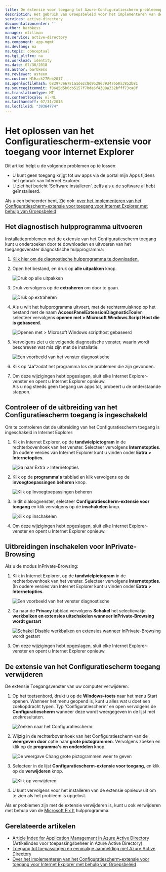 ```yaml
---
title: De extensie voor toegang tot Azure-Configuratiescherm probleemoplossing voor Internet Explorer | Microsoft Docs
description: Het gebruik van Groepsbeleid voor het implementeren van de Internet Explorer-invoegtoepassing voor de portal mijn Apps.
services: active-directory
documentationcenter: ''
author: barbkess
manager: mtillman
ms.service: active-directory
ms.component: app-mgmt
ms.devlang: na
ms.topic: conceptual
ms.tgt_pltfrm: na
ms.workload: identity
ms.date: 07/30/2018
ms.author: barbkess
ms.reviewer: asteen
ms.custom: H1Hack27Feb2017
ms.openlocfilehash: 682973e6781a1de2c8d9628e39347650a3852b81
ms.sourcegitcommit: f86e5d5b6cb5157f7bde6f4308a332bfff73ca0f
ms.translationtype: MT
ms.contentlocale: nl-NL
ms.lasthandoff: 07/31/2018
ms.locfileid: "39364774"
---
```

# <a name="troubleshooting-the-access-panel-extension-for-internet-explorer"></a>Het oplossen van het Configuratiescherm-extensie voor toegang voor Internet Explorer
Dit artikel helpt u de volgende problemen op te lossen:

* U kunt geen toegang krijgt tot uw apps via de portal mijn Apps tijdens het gebruik van Internet Explorer.
* U ziet het bericht 'Software installeren', zelfs als u de software al hebt geïnstalleerd.

Als u een beheerder bent, Zie ook: [over het implementeren van het Configuratiescherm-extensie voor toegang voor Internet Explorer met behulp van Groepsbeleid](active-directory-saas-ie-group-policy.md)

## <a name="run-the-diagnostic-tool"></a>Het diagnostisch hulpprogramma uitvoeren
Installatieproblemen met de extensie van het Configuratiescherm toegang kunt u onderzoeken door te downloaden en uitvoeren van het toegangsvenster diagnostische hulpprogramma:

1. [Klik hier om de diagnostische hulpprogramma te downloaden.](https://account.activedirectory.windowsazure.com/applications/AccessPanelExtensionDiagnosticTool/AccessPanelExtensionDiagnosticTool.zip)
2. Open het bestand, en druk op **alle uitpakken** knop.
   
    ![Druk op alle uitpakken](./media/active-directory-saas-ie-troubleshooting/extract1.png)
3. Druk vervolgens op de **extraheren** om door te gaan.
   
    ![Druk op extraheren](./media/active-directory-saas-ie-troubleshooting/extract2.png)
4. Als u wilt het hulpprogramma uitvoert, met de rechtermuisknop op het bestand met de naam **AccessPanelExtensionDiagnosticTool**en selecteer vervolgens **openen met > Microsoft Windows Script Host die is gebaseerd**.
   
    ![Openen met > Microsoft Windows scripthost gebaseerd](./media/active-directory-saas-ie-troubleshooting/open_tool.png)
5. Vervolgens ziet u de volgende diagnostische venster, waarin wordt beschreven wat mis zijn met de installatie.
   
    ![Een voorbeeld van het venster diagnostische](./media/active-directory-saas-ie-troubleshooting/tool_preview.png)
6. Klik op '**Ja**"zodat het programma los de problemen die zijn gevonden.
7. Om deze wijzigingen hebt opgeslagen, sluit elke Internet Explorer-venster en opent u Internet Explorer opnieuw.<br />Als u nog steeds geen toegang uw apps tot, probeert u de onderstaande stappen.

## <a name="check-that-the-access-panel-extension-is-enabled"></a>Controleer of de uitbreiding van het Configuratiescherm toegang is ingeschakeld
Om te controleren dat de uitbreiding van het Configuratiescherm toegang is ingeschakeld in Internet Explorer:

1. Klik in Internet Explorer, op de **tandwielpictogram** in de rechterbovenhoek van het venster. Selecteer vervolgens **Internetopties**.<br />(In oudere versies van Internet Explorer kunt u vinden onder **Extra > Internetopties**.
   
    ![Ga naar Extra > Internetopties](./media/active-directory-saas-ie-troubleshooting/internetoptions.png)
2. Klik op de **programma's** tabblad en klik vervolgens op de **invoegtoepassingen beheren** knop.
   
    ![Klik op Invoegtoepassingen beheren](./media/active-directory-saas-ie-troubleshooting/internetoptions_programs.png)
3. In dit dialoogvenster, selecteer **Configuratiescherm-extensie voor toegang** en klik vervolgens op de **inschakelen** knop.
   
    ![Klik op inschakelen](./media/active-directory-saas-ie-troubleshooting/enableaddon.png)
4. Om deze wijzigingen hebt opgeslagen, sluit elke Internet Explorer-venster en opent u Internet Explorer opnieuw.

## <a name="enable-extensions-for-inprivate-browsing"></a>Uitbreidingen inschakelen voor InPrivate-Browsing
Als u de modus InPrivate-Browsing:

1. Klik in Internet Explorer, op de **tandwielpictogram** in de rechterbovenhoek van het venster. Selecteer vervolgens **Internetopties**.<br />(In oudere versies van Internet Explorer kunt u vinden onder **Extra > Internetopties**.
   
    ![Een voorbeeld van het venster diagnostische](./media/active-directory-saas-ie-troubleshooting/inprivateoptions.png)
2. Ga naar de **Privacy** tabblad vervolgens **Schakel** het selectievakje **werkbalken en extensies uitschakelen wanneer InPrivate-Browsing wordt gestart**</p>
   
    ![Schakel Disable werkbalken en extensies wanneer InPrivate-Browsing wordt gestart](./media/active-directory-saas-ie-troubleshooting/enabletoolbars.png)
3. Om deze wijzigingen hebt opgeslagen, sluit elke Internet Explorer-venster en opent u Internet Explorer opnieuw.

## <a name="uninstall-the-access-panel-extension"></a>De extensie van het Configuratiescherm toegang verwijderen
De extensie Toegangsvenster van uw computer verwijderen:

1. Op het toetsenbord, drukt u op de **Windows-toets** naar het menu Start openen. Wanneer het menu geopend is, kunt u alles wat u doet een zoekopdracht typen. Typ 'Configuratiescherm' en open vervolgens de **Configuratiescherm** wanneer deze wordt weergegeven in de lijst met zoekresultaten.
   
    ![Zoeken naar het Configuratiescherm](./media/active-directory-saas-ie-troubleshooting/search_sm.png)
2. Wijzig in de rechterbovenhoek van het Configuratiescherm van de **weergeven door** optie naar **grote pictogrammen**. Vervolgens zoeken en klik op de **programma's en onderdelen** knop.
   
    ![De weergave Chang grote pictogrammen weer te geven](./media/active-directory-saas-ie-troubleshooting/control_panel.png)
3. Selecteer in de lijst **Configuratiescherm-extensie voor toegang**, en klik op de **verwijderen** knop.
   
    ![Klik op verwijderen](./media/active-directory-saas-ie-troubleshooting/uninstall.png)
4. U kunt vervolgens voor het installeren van de extensie opnieuw uit om te zien als het probleem is opgelost.

Als er problemen zijn met de extensie verwijderen is, kunt u ook verwijderen met behulp van de [Microsoft Fix It](https://go.microsoft.com/?linkid=9779673) hulpprogramma.

## <a name="related-articles"></a>Gerelateerde artikelen
* [Article Index for Application Management in Azure Active Directory](active-directory-apps-index.md) (Artikelindex voor toepassingsbeheer in Azure Active Directory)
* [Toegang tot toepassingen en eenmalige aanmelding met Azure Active Directory](manage-apps/what-is-single-sign-on.md)
* [Over het implementeren van het Configuratiescherm-extensie voor toegang voor Internet Explorer met behulp van Groepsbeleid](active-directory-saas-ie-group-policy.md)

